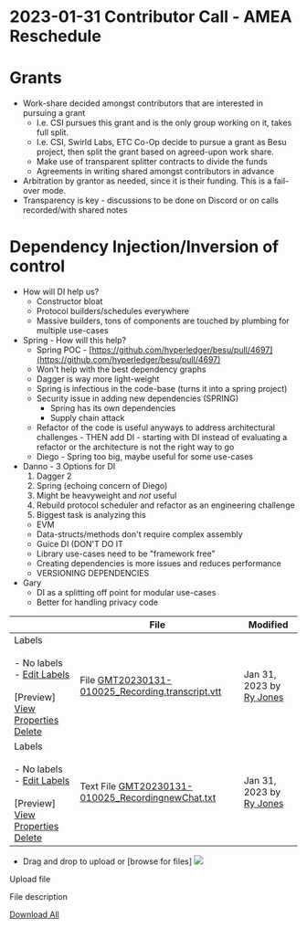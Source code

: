 # 2023-01-31 Contributor Call - AMEA Reschedule

# Grants

- Work-share decided amongst contributors that are interested in pursuing a grant
  - I.e. CSI pursues this grant and is the only group working on it, takes full split. 
  - I.e. CSI, Swirld Labs, ETC Co-Op decide to pursue a grant as Besu project, then split the grant based on agreed-upon work share. 
  - Make use of transparent splitter contracts to divide the funds 
  - Agreements in writing shared amongst contributors in advance 
- Arbitration by grantor as needed, since it is their funding. This is a fail-over mode. 
- Transparency is key - discussions to be done on Discord or on calls recorded/with shared notes

# Dependency Injection/Inversion of control

- How will DI help us?
  - Constructor bloat
  - Protocol builders/schedules everywhere
  - Massive builders, tons of components are touched by plumbing for multiple use-cases
- Spring - How will this help?
  - Spring POC - [https://github.com/hyperledger/besu/pull/4697](https://github.com/hyperledger/besu/pull/4697)
  - Won't help with the best dependency graphs
  - Dagger is way more light-weight
  - Spring is infectious in the code-base (turns it into a spring project)
  - Security issue in adding new dependencies (SPRING)
    - Spring has its own dependencies
    - Supply chain attack
  - Refactor of the code is useful anyways to address architectural challenges - THEN add DI - starting with DI instead of evaluating a refactor or the architecture is not the right way to go
  - Diego - Spring too big, maybe useful for some use-cases
- Danno - 3 Options for DI
  1. Dagger 2
  2. Spring (echoing concern of Diego)
  1. Might be heavyweight and *not* useful
  4. Rebuild protocol scheduler and refactor as an engineering challenge
  1. Biggest task is analyzing this
  - EVM
  - Data-structs/methods don't require complex assembly
  - Guice DI (DON'T DO IT
  - Library use-cases need to be "framework free"
  - Creating dependencies is more issues and reduces performance
  - VERSIONING DEPENDENCIES
- Gary
  - DI as a splitting off point for modular use-cases
  - Better for handling privacy code

   

|     | File | Modified |
| --- | --- | --- |
| Labels<br><br>- No labels<br>- [Edit Labels](#)<br><br>[Preview] [View](/wiki/download/attachments/22156068/GMT20230131-010025_Recording.transcript.vtt?version=1) [Properties](/wiki/pages/editattachment.action?pageId=22156068&fileName=GMT20230131-010025_Recording.transcript.vtt&isFromPageView=true) [Delete](/wiki/pages/confirmattachmentremoval.action?pageId=22156068&fileName=GMT20230131-010025_Recording.transcript.vtt) | File [GMT20230131-010025\_Recording.transcript.vtt](/wiki/download/attachments/22156068/GMT20230131-010025_Recording.transcript.vtt?api=v2) | Jan 31, 2023 by [Ry Jones](/wiki/people/557058:078cecfc-fb17-4d9a-8759-b5b74efa6850) |
| Labels<br><br>- No labels<br>- [Edit Labels](#)<br><br>[Preview] [View](/wiki/download/attachments/22156068/GMT20230131-010025_RecordingnewChat.txt?version=1) [Properties](/wiki/pages/editattachment.action?pageId=22156068&fileName=GMT20230131-010025_RecordingnewChat.txt&isFromPageView=true) [Delete](/wiki/pages/confirmattachmentremoval.action?pageId=22156068&fileName=GMT20230131-010025_RecordingnewChat.txt) | Text File [GMT20230131-010025\_RecordingnewChat.txt](/wiki/download/attachments/22156068/GMT20230131-010025_RecordingnewChat.txt?api=v2) | Jan 31, 2023 by [Ry Jones](/wiki/people/557058:078cecfc-fb17-4d9a-8759-b5b74efa6850) |

- Drag and drop to upload or [browse for files] ![](/wiki/images/icons/wait.gif)

Upload file 

File description  

[Download All](/wiki/download/all_attachments?pageId=22156068)